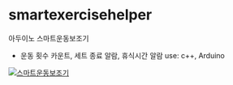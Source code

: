 # smartexercisehelper
아두이노 스마트운동보조기
- 운동 횟수 카운트, 세트 종료 알람, 휴식시간 알람
use: c++, Arduino

[![스마트운동보조기](http://img.youtube.com/vi/taXZsPlkWdA/0.jpg)](https://youtu.be/taXZsPlkWdA?t=0s) 
